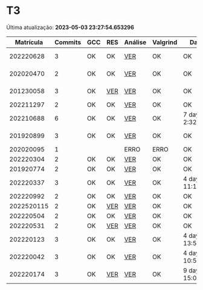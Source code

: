 # T3
Última atualização: **2023-05-03 23:27:54.653296**

|  Matrícula | Commits | GCC |  RES |  Análise |  Valgrind |  Data |  Duração | 
|---|---|---|---|---|---|---|---|
|  202220628 |  3 |  OK |  OK |   [VER](./relatorios/202220628/T3/report.html) |  OK |  OK |  8 days, 23:16:03 | 
|  202020470 |  2 |  OK |  OK |   [VER](./relatorios/202020470/T3/report.html) |  OK |  OK |  4 days, 1:51:02 | 
|  201230058 |  3 |  OK |  [VER](./relatorios/201230058/T3/resposta.txt) |   [VER](./relatorios/201230058/T3/report.html) |  OK |  OK |  1 day, 21:18:15 | 
|  202211297 |  2 |  OK |  OK |   [VER](./relatorios/202211297/T3/report.html) |  OK |  OK |  21:26:58 | 
|  202210688 |  6 |  OK |  OK |   [VER](./relatorios/202210688/T3/report.html) |  OK |  7 days, 2:32:37 |  11 days, 1:34:02 | 
|  201920899 |  3 |  OK |  OK |   [VER](./relatorios/201920899/T3/report.html) |  OK |  OK |  2 days, 13:34:10 | 
|  202020095 |  1 |   |   |   ERRO |  ERRO |  OK |  nada | 
|  202220304 |  2 |  OK |  OK |   [VER](./relatorios/202220304/T3/report.html) |  OK |  OK |  0:02:24 | 
|  201920774 |  2 |  OK |  OK |   [VER](./relatorios/201920774/T3/report.html) |  OK |  OK |  0:02:20 | 
|  202220337 |  3 |  OK |  OK |   [VER](./relatorios/202220337/T3/report.html) |  OK |  4 days, 11:12:55 |  6 days, 17:54:22 | 
|  202220992 |  2 |  OK |  OK |   [VER](./relatorios/202220992/T3/report.html) |  OK |  OK |  0:00:13 | 
|  2022520115 |  2 |  OK |  [VER](./relatorios/2022520115/T3/resposta.txt) |   [VER](./relatorios/2022520115/T3/report.html) |  OK |  OK |  3:32:51 | 
|  202220504 |  2 |  OK |  OK |   [VER](./relatorios/202220504/T3/report.html) |  OK |  OK |  5:30:52 | 
|  202220531 |  2 |  OK |  [VER](./relatorios/202220531/T3/resposta.txt) |   [VER](./relatorios/202220531/T3/report.html) |  OK |  OK |  0:00:48 | 
|  202220123 |  3 |  OK |  OK |   [VER](./relatorios/202220123/T3/report.html) |  OK |  4 days, 13:52:38 |  4 days, 20:37:20 | 
|  202220042 |  3 |  OK |  OK |   [VER](./relatorios/202220042/T3/report.html) |  OK |  4 days, 10:52:01 |  6 days, 20:22:49 | 
|  202220174 |  3 |  OK |  [VER](./relatorios/202220174/T3/resposta.txt) |   [VER](./relatorios/202220174/T3/report.html) |  OK |  9 days, 15:06:56 |  9 days, 18:04:36 | 
